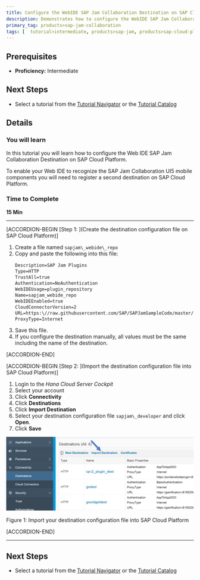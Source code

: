 ```yaml
---
title: Configure the WebIDE SAP Jam Collaboration Destination on SAP Cloud Platform
description: Demonstrates how to configure the WebIDE SAP Jam Collaboration Destination on SAP Cloud Platform
primary_tag: products>sap-jam-collaboration
tags: [  tutorial>intermediate, products>sap-jam, products>sap-cloud-platform, topic>cloud ]
---
```


## Prerequisites  
 - **Proficiency:** Intermediate

## Next Steps
- Select a tutorial from the [Tutorial Navigator](http://www.sap.com/developer/tutorial-navigator.html) or the [Tutorial Catalog](http://www.sap.com/developer/tutorials.html)

## Details
### You will learn  
In this tutorial you will learn how to configure the Web IDE SAP Jam Collaboration Destination on SAP Cloud Platform.

To enable your Web IDE to recognize the SAP Jam Collaboration UI5 mobile components you will need to register a second destination on SAP Cloud Platform.

### Time to Complete
**15 Min**

---

[ACCORDION-BEGIN [Step 1: ](Create the destination configuration file on SAP Cloud Platform)]

1.  Create a file named `sapjam\_webide\_repo`
2.  Copy and paste the following into this file:
    ```
    Description=SAP Jam Plugins
    Type=HTTP
    TrustAll=true
    Authentication=NoAuthentication
    WebIDEUsage=plugin_repository
    Name=sapjam_webide_repo
    WebIDEEnabled=true
    CloudConnectorVersion=2
    URL=https:\//raw.githubusercontent.com/SAP/SAPJamSampleCode/master/hcp_samples/
    ProxyType=Internet  
    ```
3.  Save this file.
4.  If you configure the destination manually, all values must be the same including the name of the destination.


[ACCORDION-END]

[ACCORDION-BEGIN [Step 2: ](Import the destination configuration file into SAP Cloud Platform)]

1.  Login to the _Hana Cloud Server Cockpit_
2.  Select your account
3.  Click **Connectivity**
4.  Click **Destinations**
5.  Click **Import Destination**
6.  Select your destination configuration file `sapjam\_developer` and click **Open**.
7.  Click **Save**

![Import your destination configuration file into SAP Cloud Platform page](loio5ca95460e55c49978cf59cb4684996d8_HiRes.png)

Figure 1: Import your destination configuration file into SAP Cloud Platform


[ACCORDION-END]

---

## Next Steps
- Select a tutorial from the [Tutorial Navigator](http://www.sap.com/developer/tutorial-navigator.html) or the [Tutorial Catalog](http://www.sap.com/developer/tutorials.html)
